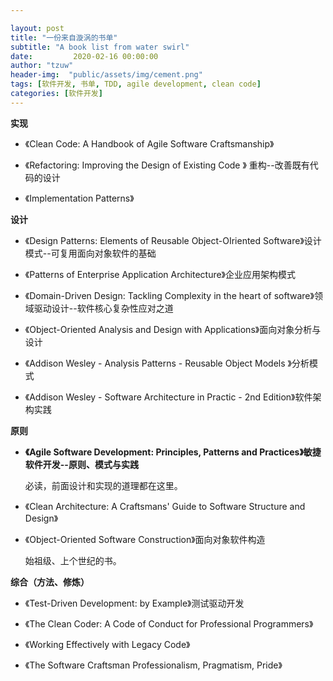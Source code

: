 ```yaml
---

layout: post
title: "一份来自漩涡的书单"
subtitle: "A book list from water swirl"
date:         2020-02-16 00:00:00
author: "tzuw"
header-img:  "public/assets/img/cement.png"
tags: [软件开发, 书单, TDD, agile development, clean code]
categories: [软件开发]
---
```


**实现**

- 《Clean Code: A Handbook of Agile Software Craftsmanship》

- 《Refactoring: Improving the Design of Existing Code 》 重构--改善既有代码的设计

- 《Implementation Patterns》




**设计**

- 《Design Patterns: Elements of Reusable Object-OIriented Software》设计模式--可复用面向对象软件的基础

- 《Patterns of Enterprise Application Architecture》企业应用架构模式

- 《Domain-Driven Design: Tackling Complexity in the heart of software》领域驱动设计--软件核心复杂性应对之道


- 《Object-Oriented Analysis and Design with Applications》面向对象分析与设计

- 《Addison Wesley - Analysis Patterns - Reusable Object Models 》分析模式

- 《Addison Wesley - Software Architecture in Practic - 2nd Edition》软件架构实践




**原则**

- **《Agile Software Development: Principles, Patterns and Practices》敏捷软件开发--原则、模式与实践**

  必读，前面设计和实现的道理都在这里。

- 《Clean Architecture: A Craftsmans' Guide to Software Structure and Design》

- 《Object-Oriented Software Construction》面向对象软件构造

  始祖级、上个世纪的书。



**综合（方法、修炼）**

- 《Test-Driven Development: by Example》测试驱动开发

- 《The Clean Coder: A Code of Conduct for Professional Programmers》

- 《Working Effectively with Legacy Code》

- 《The Software Craftsman Professionalism, Pragmatism, Pride》





